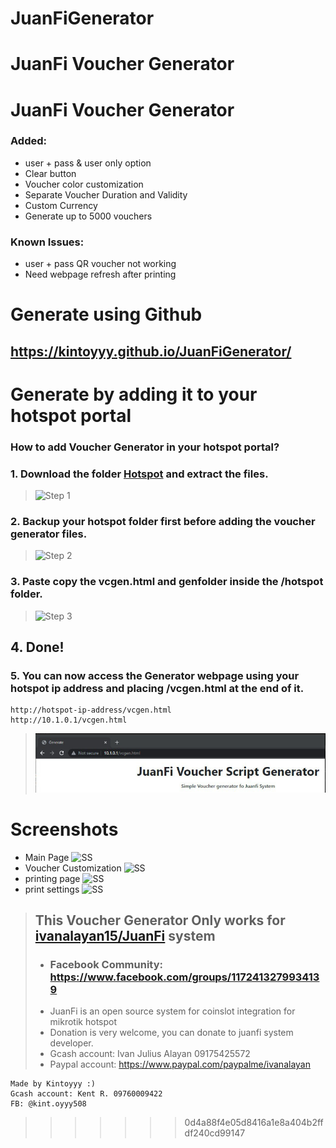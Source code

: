 # JuanFiGenerator
JuanFi Voucher Generator
=======
# **JuanFi Voucher Generator**

### **Added:** 
- user + pass & user only option 
- Clear button 
- Voucher color customization 
- Separate Voucher Duration and Validity 
- Custom Currency 
- Generate up to 5000 vouchers
### **Known Issues:**
- user + pass QR voucher not working 
- Need webpage refresh after printing


# **Generate using Github**
##  https://kintoyyy.github.io/JuanFiGenerator/

# **Generate by adding it to your hotspot portal**
### **How to add Voucher Generator in your hotspot portal?**

### 1. Download the folder [Hotspot](https://github.com/Kintoyyy/JuanFiGenerator/tree/main/hotspot) and extract the files.
> ![Step 1](https://github.com/Kintoyyy/JuanFiGenerator/tree/main/hotspot/img/1.PNG)

### 2. Backup your hotspot folder first before adding the voucher generator files.
> ![Step 2](https://github.com/Kintoyyy/JuanFiGenerator/tree/main/hotspot/img/2.PNG)
### 3. Paste copy the **vcgen.html** and **genfolder** inside the **/hotspot** folder.
> ![Step 3](https://github.com/Kintoyyy/JuanFiGenerator/tree/main/hotspot/img/3.PNG)
## 4. **Done!** 

### 5. You can now access the Generator webpage using your hotspot ip address and placing **/vcgen.html** at the end of it.

    http://hotspot-ip-address/vcgen.html
    http://10.1.0.1/vcgen.html
> ![Step 4](img/4.PNG)

# **Screenshots**
- Main Page
![SS](https://github.com/Kintoyyy/JuanFiGenerator/tree/main/hotspot/img/SS1.PNG)
- Voucher Customization
![SS](https://github.com/Kintoyyy/JuanFiGenerator/tree/main/hotspot/img/SS2.PNG)
- printing page
![SS](https://github.com/Kintoyyy/JuanFiGenerator/tree/main/hotspot/img/SS3.PNG)
- print settings
![SS](https://github.com/Kintoyyy/JuanFiGenerator/tree/main/hotspot/img/SS4.PNG)


> ## **This Voucher Generator Only works for [ivanalayan15/JuanFi](https://github.com/ivanalayan15/JuanFi) system**
> - ### Facebook Community: https://www.facebook.com/groups/1172413279934139
> - JuanFi is an open source system for coinslot integration for mikrotik hotspot
> - Donation is very welcome, you can donate to juanfi system developer.
> - Gcash account: Ivan Julius Alayan 09175425572
> - Paypal account: https://www.paypal.com/paypalme/ivanalayan

    Made by Kintoyyy :)
    Gcash account: Kent R. 09760009422
    FB: @kint.oyyy508


>>>>>>> 0d4a88f4e05d8416a1e8a404b2ffdf240cd99147
